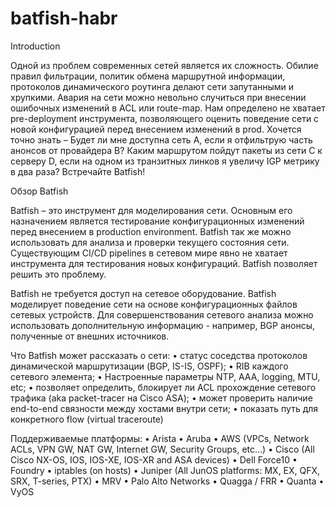 # batfish-habr
Introduction

Одной из проблем современных сетей является их сложность. Обилие правил фильтрации, политик обмена маршрутной информации, протоколов динамического роутинга делают сети запутанными и хрупкими. Авария на сети можно невольно случиться при внесении ошибочных изменений в ACL или route-map. Нам определено не хватает pre-deployment инструмента, позволяющего оценить поведение сети с новой конфигурацией перед внесением изменений в prod. Хочется точно знать – Будет ли мне доступна сеть A, если я отфильтрую часть анонсов от провайдера B? Каким маршрутом пойдут пакеты из сети C к серверу D, если на одном из транзитных линков я увеличу IGP метрику в два раза? Встречайте Batfish!

Обзор Batfish

Batfish – это инструмент для моделирования сети. Основным его назначением является тестирование
конфигурационных изменений перед внесением в production environment. Batfish так же можно использовать для анализа и проверки текущего состояния сети. Существующим CI/CD pipelines в сетевом мире явно не хватает инструмента для тестирования новых конфигураций. Batfish позволяет решить это проблему.

Batfish не требуется доступ на сетевое оборудование. Batfish моделирует поведение сети на основе конфигурационных файлов сетевых устройств. Для совершенствования сетевого анализа можно использовать дополнительную информацию - например, BGP анонсы, полученные от внешних источников.

Что Batfish может рассказать о сети:
•	статус соседства протоколов динамической маршрутизации (BGP, IS-IS, OSPF);
•	RIB каждого сетевого элемента;
•	Настроенные параметры NTP, AAA, logging, MTU, etc;
•	позволяет определить, блокирует ли ACL прохождение сетевого трафика (aka packet-tracer на Cisco ASA);
•	может проверить наличие end-to-end связности между хостами внутри сети;
•	показать путь для конкретного flow (virtual traceroute)

Поддерживаемые платформы:
•	Arista
•	Aruba
•	AWS (VPCs, Network ACLs, VPN GW, NAT GW, Internet GW, Security Groups, etc…)
•	Cisco (All Cisco NX-OS, IOS, IOS-XE, IOS-XR and ASA devices)
•	Dell Force10
•	Foundry
•	iptables (on hosts)
•	Juniper (All JunOS platforms: MX, EX, QFX, SRX, T-series, PTX)
•	MRV
•	Palo Alto Networks
•	Quagga / FRR
•	Quanta
•	VyOS


